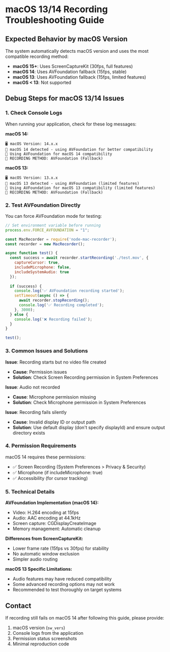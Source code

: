 # macOS 13/14 Recording Troubleshooting Guide

## Expected Behavior by macOS Version

The system automatically detects macOS version and uses the most compatible recording method:

- **macOS 15+**: Uses ScreenCaptureKit (30fps, full features)
- **macOS 14**: Uses AVFoundation fallback (15fps, stable)
- **macOS 13**: Uses AVFoundation fallback (15fps, limited features)
- **macOS < 13**: Not supported

## Debug Steps for macOS 13/14 Issues

### 1. Check Console Logs

When running your application, check for these log messages:

**macOS 14:**
```
🖥️ macOS Version: 14.x.x
🎯 macOS 14 detected - using AVFoundation for better compatibility
🎥 Using AVFoundation for macOS 14 compatibility
🎥 RECORDING METHOD: AVFoundation (Fallback)
```

**macOS 13:**
```
🖥️ macOS Version: 13.x.x
🎯 macOS 13 detected - using AVFoundation (limited features)
🎥 Using AVFoundation for macOS 13 compatibility (limited features)
🎥 RECORDING METHOD: AVFoundation (Fallback)
```

### 2. Test AVFoundation Directly

You can force AVFoundation mode for testing:

```javascript
// Set environment variable before running
process.env.FORCE_AVFOUNDATION = "1";

const MacRecorder = require('node-mac-recorder');
const recorder = new MacRecorder();

async function test() {
  const success = await recorder.startRecording('./test.mov', {
    captureCursor: true,
    includeMicrophone: false,
    includeSystemAudio: true
  });
  
  if (success) {
    console.log('✅ AVFoundation recording started');
    setTimeout(async () => {
      await recorder.stopRecording();
      console.log('✅ Recording completed');
    }, 3000);
  } else {
    console.log('❌ Recording failed');
  }
}

test();
```

### 3. Common Issues and Solutions

**Issue**: Recording starts but no video file created
- **Cause**: Permission issues
- **Solution**: Check Screen Recording permission in System Preferences

**Issue**: Audio not recorded
- **Cause**: Microphone permission missing
- **Solution**: Check Microphone permission in System Preferences

**Issue**: Recording fails silently
- **Cause**: Invalid display ID or output path
- **Solution**: Use default display (don't specify displayId) and ensure output directory exists

### 4. Permission Requirements

macOS 14 requires these permissions:
- ✅ Screen Recording (System Preferences > Privacy & Security)
- ✅ Microphone (if includeMicrophone: true)
- ✅ Accessibility (for cursor tracking)

### 5. Technical Details

**AVFoundation Implementation (macOS 14):**
- Video: H.264 encoding at 15fps
- Audio: AAC encoding at 44.1kHz
- Screen capture: CGDisplayCreateImage
- Memory management: Automatic cleanup

**Differences from ScreenCaptureKit:**
- Lower frame rate (15fps vs 30fps) for stability
- No automatic window exclusion
- Simpler audio routing

**macOS 13 Specific Limitations:**
- Audio features may have reduced compatibility
- Some advanced recording options may not work
- Recommended to test thoroughly on target systems

## Contact

If recording still fails on macOS 14 after following this guide, please provide:
1. macOS version (`sw_vers`)
2. Console logs from the application
3. Permission status screenshots
4. Minimal reproduction code